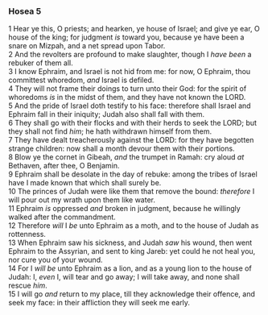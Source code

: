 ### Hosea 5

1 Hear ye this, O priests; and hearken, ye house of Israel; and give ye ear, O house of the king; for judgment *is* toward you, because ye have been a snare on Mizpah, and a net spread upon Tabor.  
2 And the revolters are profound to make slaughter, though I *have been* a rebuker of them all.  
3 I know Ephraim, and Israel is not hid from me: for now, O Ephraim, thou committest whoredom, *and* Israel is defiled.  
4 They will not frame their doings to turn unto their God: for the spirit of whoredoms *is* in the midst of them, and they have not known the LORD.  
5 And the pride of Israel doth testify to his face: therefore shall Israel and Ephraim fall in their iniquity; Judah also shall fall with them.  
6 They shall go with their flocks and with their herds to seek the LORD; but they shall not find *him*; he hath withdrawn himself from them.  
7 They have dealt treacherously against the LORD: for they have begotten strange children: now shall a month devour them with their portions.  
8 Blow ye the cornet in Gibeah, *and* the trumpet in Ramah: cry aloud *at* Bethaven, after thee, O Benjamin.  
9 Ephraim shall be desolate in the day of rebuke: among the tribes of Israel have I made known that which shall surely be.  
10 The princes of Judah were like them that remove the bound: *therefore* I will pour out my wrath upon them like water.  
11 Ephraim *is* oppressed *and* broken in judgment, because he willingly walked after the commandment.  
12 Therefore *will* I *be* unto Ephraim as a moth, and to the house of Judah as rottenness.  
13 When Ephraim saw his sickness, and Judah *saw* his wound, then went Ephraim to the Assyrian, and sent to king Jareb: yet could he not heal you, nor cure you of your wound.  
14 For I *will be* unto Ephraim as a lion, and as a young lion to the house of Judah: I, *even* I, will tear and go away; I will take away, and none shall rescue *him*.  
15 I will go *and* return to my place, till they acknowledge their offence, and seek my face: in their affliction they will seek me early.  
